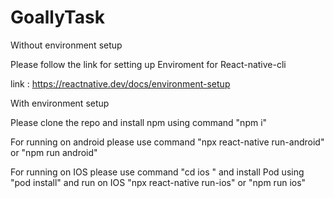 # GoallyTask

Without environment setup

Please follow the link for setting up Enviroment for React-native-cli

link : https://reactnative.dev/docs/environment-setup

With environment setup

Please clone the repo and install npm using command "npm i"

For running on android please use command "npx react-native run-android" or "npm run android"

For running on IOS please use command "cd ios " and install Pod using "pod install" and run on IOS "npx react-native run-ios" or "npm run ios"
